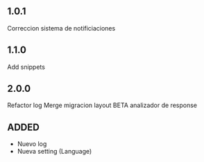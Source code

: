 ## 1.0.1
Correccion sistema de notificiaciones

## 1.1.0
Add snippets

## 2.0.0
Refactor log
Merge migracion layout
BETA analizador de response


## ADDED

- Nuevo log
- Nueva setting (Language)